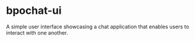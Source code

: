 # bpochat-ui
A simple user interface showcasing a chat application that enables users to interact with one another. 
